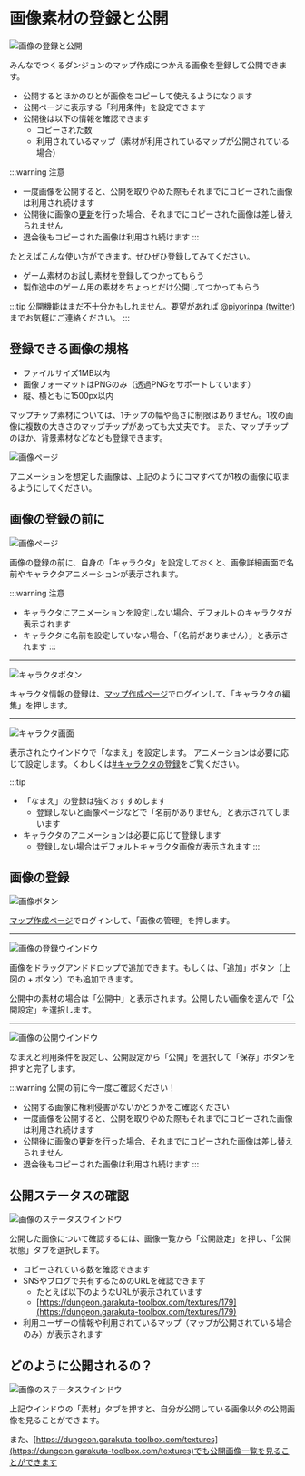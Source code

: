 # 画像素材の登録と公開

![画像の登録と公開](./images/share-image-header.png)

みんなでつくるダンジョンのマップ作成につかえる画像を登録して公開できます。

- 公開するとほかのひとが画像をコピーして使えるようになります
- 公開ページに表示する「利用条件」を設定できます
- 公開後は以下の情報を確認できます
  - コピーされた数
  - 利用されているマップ（素材が利用されているマップが公開されている場合）

:::warning 注意
- 一度画像を公開すると、公開を取りやめた際もそれまでにコピーされた画像は利用され続けます
- 公開後に画像の[更新](/guide/texture/#更新方法)を行った場合、それまでにコピーされた画像は差し替えられません
- 退会後もコピーされた画像は利用され続けます
:::

たとえばこんな使い方ができます。ぜひぜひ登録してみてください。

- ゲーム素材のお試し素材を登録してつかってもらう
- 製作途中のゲーム用の素材をちょっとだけ公開してつかってもらう

:::tip
公開機能はまだ不十分かもしれません。要望があれば [@piyorinpa (twitter)](https://twitter.com/piyorinpa) までお気軽にご連絡ください。
:::

## 登録できる画像の規格

- ファイルサイズ1MB以内
- 画像フォーマットはPNGのみ（透過PNGをサポートしています）
- 縦、横ともに1500px以内

マップチップ素材については、1チップの幅や高さに制限はありません。1枚の画像に複数の大きさのマップチップがあっても大丈夫です。
また、マップチップのほか、背景素材などなども登録できます。

![画像ページ](./images/animation-example.png)

アニメーションを想定した画像は、上記のようにコマすべてが1枚の画像に収まるようにしてください。

## 画像の登録の前に
![画像ページ](./images/texture-page.png)

画像の登録の前に、自身の「キャラクタ」を設定しておくと、画像詳細画面で名前やキャラクタアニメーションが表示されます。

:::warning 注意
- キャラクタにアニメーションを設定しない場合、デフォルトのキャラクタが表示されます
- キャラクタに名前を設定していない場合、「（名前がありません）」と表示されます
:::

---

![キャラクタボタン](./images/character-button.png)

キャラクタ情報の登録は、[マップ作成ページ](https://dungeon.garakuta-toolbox.com/maps)でログインして、「キャラクタの編集」を押します。

---

![キャラクタ画面](./images/character-window.png)

表示されたウインドウで「なまえ」を設定します。
アニメーションは必要に応じて設定します。くわしくは[#キャラクタの登録](/guide/avatar/#キャラクタの登録)をご覧ください。

:::tip
- 「なまえ」の登録は強くおすすめします
  - 登録しないと画像ページなどで「名前がありません」と表示されてしまいます
- キャラクタのアニメーションは必要に応じて登録します
  - 登録しない場合はデフォルトキャラクタ画像が表示されます
:::

## 画像の登録
![画像ボタン](./images/texture-button.png)

[マップ作成ページ](https://dungeon.garakuta-toolbox.com/maps)でログインして、「画像の管理」を押します。

---

![画像の登録ウインドウ](./images/textures-window.png)

画像をドラッグアンドドロップで追加できます。もしくは、「追加」ボタン（上図の + ボタン）でも追加できます。

公開中の素材の場合は「公開中」と表示されます。公開したい画像を選んで「公開設定」を選択します。

---

![画像の公開ウインドウ](./images/texture-pub-window.png)

なまえと利用条件を設定し、公開設定から「公開」を選択して「保存」ボタンを押すと完了します。

:::warning 公開の前に今一度ご確認ください！
- 公開する画像に権利侵害がないかどうかをご確認ください
- 一度画像を公開すると、公開を取りやめた際もそれまでにコピーされた画像は利用され続けます
- 公開後に画像の[更新](/guide/texture/#更新方法)を行った場合、それまでにコピーされた画像は差し替えられません
- 退会後もコピーされた画像は利用され続けます
:::

## 公開ステータスの確認
![画像のステータスウインドウ](./images/texture-status-window.png)

公開した画像について確認するには、画像一覧から「公開設定」を押し、「公開状態」タブを選択します。

- コピーされている数を確認できます
- SNSやブログで共有するためのURLを確認できます
  - たとえば以下のようなURLが表示されています 
  - [https://dungeon.garakuta-toolbox.com/textures/179](https://dungeon.garakuta-toolbox.com/textures/179)
- 利用ユーザーの情報や利用されているマップ（マップが公開されている場合のみ）が表示されます

## どのように公開されるの？

![画像のステータスウインドウ](./images/texture-pub-list.png)

上記ウインドウの「素材」タブを押すと、自分が公開している画像以外の公開画像を見ることができます。

また、[https://dungeon.garakuta-toolbox.com/textures](https://dungeon.garakuta-toolbox.com/textures)でも公開画像一覧を見ることができます
